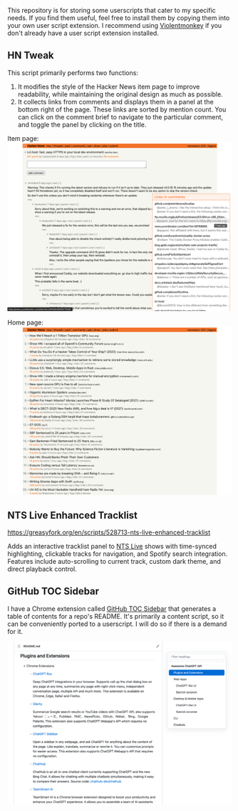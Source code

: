 This repository is for storing some userscripts that cater to my specific needs. If you find them useful, feel free to install them by copying them into your own user script extension. I recommend using [Violentmonkey](https://violentmonkey.github.io/) if you don't already have a user script extension installed.


## HN Tweak

This script primarily performs two functions:
1. It modifies the style of the Hacker News item page to improve readability, while maintaining the original design as much as possible.
2. It collects links from comments and displays them in a panel at the bottom right of the page. These links are sorted by mention count. You can click on the comment brief to navigate to the particular comment, and toggle the panel by clicking on the title.

Item page:
![](./hntweak.0.png)

Home page:
![](./hntweak.1.png)


## NTS Live Enhanced Tracklist

https://greasyfork.org/en/scripts/528713-nts-live-enhanced-tracklist

Adds an interactive tracklist panel to [NTS Live](https://www.nts.live/)
shows with time-synced highlighting, clickable tracks for navigation,
and Spotify search integration. Features include auto-scrolling to current track,
custom dark theme, and direct playback control.


## GitHub TOC Sidebar

I have a Chrome extension called [GitHub TOC Sidebar](https://github.com/reorx/github-toc-sidebar) that generates a table of contents for a repo's README. It's primarily a content script, so it can be conveniently ported to a userscript. I will do so if there is a demand for it.

![](https://github.com/reorx/github-toc-sidebar/raw/master/images/screenshot-0.png)
